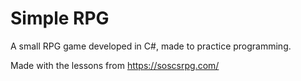 # Simple RPG
A small RPG game developed in C#, made to practice programming.

Made with the lessons from https://soscsrpg.com/

